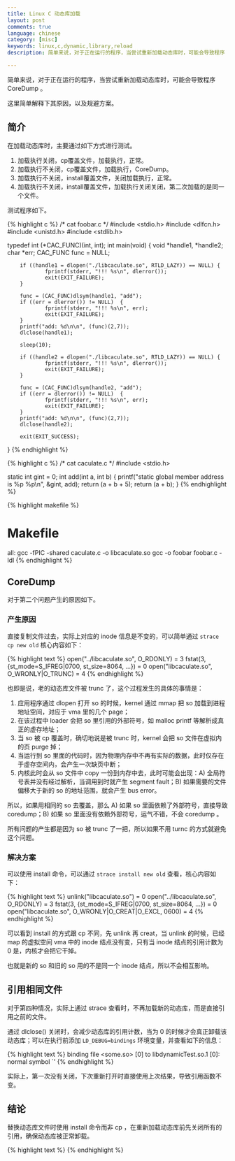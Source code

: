 ```yaml
---
title: Linux C 动态库加载
layout: post
comments: true
language: chinese
category: [misc]
keywords: linux,c,dynamic,library,reload
description: 简单来说，对于正在运行的程序，当尝试重新加载动态库时，可能会导致程序 CoreDump 。这里简单解释下其原因，以及规避方案。

---
```


简单来说，对于正在运行的程序，当尝试重新加载动态库时，可能会导致程序 CoreDump 。

这里简单解释下其原因，以及规避方案。

<!-- more -->

## 简介

在加载动态库时，主要通过如下方式进行测试。

1. 加载执行关闭，cp覆盖文件，加载执行，正常。
2. 加载执行不关闭，cp覆盖文件，加载执行，CoreDump。
3. 加载执行不关闭，install覆盖文件，关闭加载执行，正常。
4. 加载执行不关闭，install覆盖文件，加载执行关闭关闭，第二次加载的是同一个文件。

测试程序如下。


{% highlight c %}
/* cat foobar.c */
#include <stdio.h>
#include <dlfcn.h>
#include <unistd.h>
#include <stdlib.h>

typedef int (*CAC_FUNC)(int, int);
int main(void)
{
        void *handle1, *handle2;
        char *err;
        CAC_FUNC func = NULL;

        if ((handle1 = dlopen("./libcaculate.so", RTLD_LAZY)) == NULL) {
                fprintf(stderr, "!!! %s\n", dlerror());
                exit(EXIT_FAILURE);
        }

        func = (CAC_FUNC)dlsym(handle1, "add");
        if ((err = dlerror()) != NULL)  {
                fprintf(stderr, "!!! %s\n", err);
                exit(EXIT_FAILURE);
        }
        printf("add: %d\n\n", (func)(2,7));
        dlclose(handle1);

        sleep(10);

        if ((handle2 = dlopen("./libcaculate.so", RTLD_LAZY)) == NULL) {
                fprintf(stderr, "!!! %s\n", dlerror());
                exit(EXIT_FAILURE);
        }

        func = (CAC_FUNC)dlsym(handle2, "add");
        if ((err = dlerror()) != NULL)  {
                fprintf(stderr, "!!! %s\n", err);
                exit(EXIT_FAILURE);
        }
        printf("add: %d\n\n", (func)(2,7));
        dlclose(handle2);

        exit(EXIT_SUCCESS);
}
{% endhighlight %}

{% highlight c %}
/* cat caculate.c */
#include <stdio.h>

static int gint = 0;
int add(int a, int b)
{
        printf("static global member address is %p %p\n", &gint, add);
        return (a + b + 5);
        return (a + b);
}
{% endhighlight %}

{% highlight makefile %}
# Makefile
all:
        gcc -fPIC -shared caculate.c -o libcaculate.so
        gcc -o foobar foobar.c -ldl
{% endhighlight %}

## CoreDump

对于第二个问题产生的原因如下。

### 产生原因

直接复制文件过去，实际上对应的 inode 信息是不变的，可以简单通过 `strace cp new old` 核心内容如下：

{% highlight text %}
open("../libcaculate.so", O_RDONLY)     = 3
fstat(3, {st_mode=S_IFREG|0700, st_size=8064, ...}) = 0
open("libcaculate.so", O_WRONLY|O_TRUNC) = 4
{% endhighlight %}

也即是说，老的动态库文件被 trunc 了，这个过程发生的具体的事情是：

1. 应用程序通过 dlopen 打开 so 的时候，kernel 通过 mmap 把 so 加载到进程地址空间，对应于 vma 里的几个 page；
2. 在该过程中 loader 会把 so 里引用的外部符号，如 malloc printf 等解析成真正的虚存地址；
3. 当 so 被 cp 覆盖时，确切地说是被 trunc 时，kernel 会把 so 文件在虚拟内的页 purge 掉；
4. 当运行到 so 里面的代码时，因为物理内存中不再有实际的数据，此时仅存在于虚存空间内，会产生一次缺页中断；
5. 内核此时会从 so 文件中 copy 一份到内存中去，此时可能会出现：A) 全局符号表并没有经过解析，当调用到时就产生 segment fault；B) 如果需要的文件偏移大于新的 so 的地址范围，就会产生 bus error。

所以，如果用相同的 so 去覆盖，那么 A) 如果 so 里面依赖了外部符号，直接导致 coredump；B) 如果 so 里面没有依赖外部符号，运气不错，不会 coredump 。

所有问题的产生都是因为 so 被 trunc 了一把，所以如果不用 turnc 的方式就避免这个问题。

### 解决方案

可以使用 install 命令，可以通过 `strace install new old` 查看，核心内容如下：

{% highlight text %}
unlink("libcaculate.so")                = 0
open("../libcaculate.so", O_RDONLY)     = 3
fstat(3, {st_mode=S_IFREG|0700, st_size=8064, ...}) = 0
open("libcaculate.so", O_WRONLY|O_CREAT|O_EXCL, 0600) = 4
{% endhighlight %}

可以看到 install 的方式跟 cp 不同，先 unlink 再 creat，当 unlink 的时候，已经 map 的虚拟空间 vma 中的 inode 结点没有变，只有当 inode 结点的引用计数为 0 是，内核才会把它干掉。

也就是新的 so 和旧的 so 用的不是同一个 inode 结点，所以不会相互影响。

## 引用相同文件

对于第四种情况，实际上通过 strace 查看时，不再加载新的动态库，而是直接引用之前的文件。

通过 dlclose() 关闭时，会减少动态库的引用计数，当为 0 的时候才会真正卸载该动态库；可以在执行前添加 `LD_DEBUG=bindings` 环境变量，并查看如下的信息：

{% highlight text %}
binding file <some.so> [0] to libdynamicTest.so.1 [0]: normal symbol `<symbol>'
{% endhighlight %}

实际上，第一次没有关闭，下次重新打开时直接使用上次结果，导致引用函数不变。

<!--
LD_DEBUG=all
-->

## 结论

替换动态库文件时使用 install 命令而非 cp ，在重新加载动态库前先关闭所有的引用，确保动态库被正常卸载。



{% highlight text %}
{% endhighlight %}
